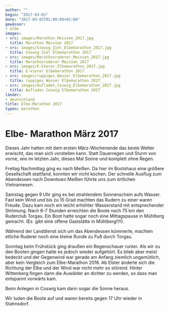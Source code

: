 ```yaml
---
author: ""
begin: "2017-03-01"
date: "2017-03-03T01:00:00+02:00"
gewässer:
- elbe
images:
- src: images/Marathon_Meissen_2017.jpg
  title: Marathon Meissen 2017
- src: images/Coswig_Ziel_Elbemarathon_2017.jpg
  title: Coswig Ziel Elbemarathon 2017
- src: images/Marathonruderer_Meissen_2017.jpg
  title: Marathonruderer Meissen 2017
- src: images/E-Vierer_Elbemarathon_2017.jpg
  title: E-Vierer Elbemarathon 2017
- src: images/ruppiges_Wasser_Elbemarathon_2017.jpg
  title: ruppiges Wasser Elbemarathon 2017
- src: images/Aufladen_Coswig_Elbemarathon_2017.jpg
  title: Aufladen Coswig Elbemarathon 2017
länder: 
- deutschland
title: Elbe-Marathon 2017
typen: marathon
---
```



# Elbe- Marathon März 2017


Dieses Jahr hatten mit dem ersten März-Wochenende das beste Wetter erwischt, das man sich vorstellen kann. Statt Dauerregen und Sturm von vorne, wie im letzten Jahr, dieses Mal Sonne und komplett ohne Regen.

Freitag Nachmittag ging es nach Meißen. Da hier im Bootshaus eine größere Gesellschaft stattfand, konnten wir nicht kochen. Der schnelle Ausflug zum Abendessen nach Downtown Meißen führte uns zum örtlichen Vietnamesen.

Samstag gegen 9 Uhr ging es bei strahlendem Sonnenschein aufs Wasser. Fast kein Wind und bis zu 15 Grad machten das Rudern zu einer waren Freude. Dazu kam noch ein leicht erhöhter Wasserstand mit entsprechender Strömung. Nach 6-7 Stunden erreichten die Boote nach 75 km den Ruderclub Torgau. Ein Boot hatte sogar noch eine Mittagspause in Mühlberg gemacht. (Es  gibt eine offene Gaststätte in Mühlberg!!!!).

Während der Landdienst sich um das Abendessen kümmerte, machten etliche Ruderer noch eine kleine Runde zu Fuß durch Torgau.

Sonntag beim Frühstück ging draußen ein Regenschauer runter. Als wir zu den Booten gingen hatte es jedoch wieder aufgehört. Es blieb aber meist bedeckt und der Gegenwind war gerade am Anfang ziemlich ungemütlich, aber kein Vergleich zum Elbe-Marathon 2016. Ab Elster änderte sich die Richtung der Elbe und der Wind war nicht mehr so störend. Hinter Wittenberg fingen dann die Auwälder an dichter zu werden, so dass man entspannt vorwärts kam.

Beim Anlegen in Coswig kam dann sogar die Sonne heraus.

Wir luden die Boote auf und waren bereits gegen 17 Uhr wieder in Stahnsdorf.
